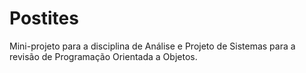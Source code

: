 
# Postites

Mini-projeto para a disciplina de Análise e Projeto de Sistemas para a revisão
de Programação Orientada a Objetos.

